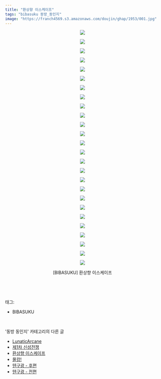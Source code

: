```yaml
---
title: "환상향 이스케이프"
tags: "bibasuku 동방_동인지"
image: "https://franch4569.s3.amazonaws.com/doujin/ghap/1953/001.jpg"
---
```

<div class="article">
<p style="text-align: center; clear: none; float: none;"><img src="{{ site.imgserver2 }}/ghap/1953/001.jpg"/></p>
<p style="text-align: center; clear: none; float: none;"><img src="{{ site.imgserver2 }}/ghap/1953/002.jpg"/></p>
<p style="text-align: center; clear: none; float: none;"><img src="{{ site.imgserver2 }}/ghap/1953/003.jpg"/></p>
<p style="text-align: center; clear: none; float: none;"><img src="{{ site.imgserver2 }}/ghap/1953/004.jpg"/></p>
<p style="text-align: center; clear: none; float: none;"><img src="{{ site.imgserver2 }}/ghap/1953/005.jpg"/></p>
<p style="text-align: center; clear: none; float: none;"><img src="{{ site.imgserver2 }}/ghap/1953/006.jpg"/></p>
<p style="text-align: center; clear: none; float: none;"><img src="{{ site.imgserver2 }}/ghap/1953/007.jpg"/></p>
<p style="text-align: center; clear: none; float: none;"><img src="{{ site.imgserver2 }}/ghap/1953/008.jpg"/></p>
<p style="text-align: center; clear: none; float: none;"><img src="{{ site.imgserver2 }}/ghap/1953/009.jpg"/></p>
<p style="text-align: center; clear: none; float: none;"><img src="{{ site.imgserver2 }}/ghap/1953/010.jpg"/></p>
<p style="text-align: center; clear: none; float: none;"><img src="{{ site.imgserver2 }}/ghap/1953/011.jpg"/></p>
<p style="text-align: center; clear: none; float: none;"><img src="{{ site.imgserver2 }}/ghap/1953/012.jpg"/></p>
<p style="text-align: center; clear: none; float: none;"><img src="{{ site.imgserver2 }}/ghap/1953/013.jpg"/></p>
<p style="text-align: center; clear: none; float: none;"><img src="{{ site.imgserver2 }}/ghap/1953/014.jpg"/></p>
<p style="text-align: center; clear: none; float: none;"><img src="{{ site.imgserver2 }}/ghap/1953/015.jpg"/></p>
<p style="text-align: center; clear: none; float: none;"><img src="{{ site.imgserver2 }}/ghap/1953/016.jpg"/></p>
<p style="text-align: center; clear: none; float: none;"><img src="{{ site.imgserver2 }}/ghap/1953/017.jpg"/></p>
<p style="text-align: center; clear: none; float: none;"><img src="{{ site.imgserver2 }}/ghap/1953/018.jpg"/></p>
<p style="text-align: center; clear: none; float: none;"><img src="{{ site.imgserver2 }}/ghap/1953/019.jpg"/></p>
<p style="text-align: center; clear: none; float: none;"><img src="{{ site.imgserver2 }}/ghap/1953/020.jpg"/></p>
<p style="text-align: center; clear: none; float: none;"><img src="{{ site.imgserver2 }}/ghap/1953/021.jpg"/></p>
<p style="text-align: center; clear: none; float: none;"><img src="{{ site.imgserver2 }}/ghap/1953/022.jpg"/></p>
<p style="text-align: center; clear: none; float: none;"><img src="{{ site.imgserver2 }}/ghap/1953/023.jpg"/></p>
<p style="text-align: center; clear: none; float: none;"><img src="{{ site.imgserver2 }}/ghap/1953/024.jpg"/></p>
<p style="text-align: center; clear: none; float: none;"><img src="{{ site.imgserver2 }}/ghap/1953/025.jpg"/></p>
<p style="text-align: center; clear: none; float: none;"><img src="{{ site.imgserver2 }}/ghap/1953/026.jpg"/></p>
<p style="text-align: center; clear: none; float: none;">[BIBASUKU] 환상향 이스케이프</p>
<p><br/></p>
</div><br/>
<div class="tagTrail">
<p>태그: </p>
<ul>
<li>BIBASUKU</li>
</ul>
</div><br/>
<div class="another">
<p>'동방 동인지' 카테고리의 다른 글</p>
<ul>
<li><a href="/ghap_1955">LunaticArcane</a></li>
<li><a href="/ghap_1954">제1차 신성전쟁</a></li>
<li><a href="/ghap_1953">환상향 이스케이프</a></li>
<li><a href="/ghap_1952">몰캉!</a></li>
<li><a href="/ghap_1951">텐구광 - 후편</a></li>
<li><a href="/ghap_1950">텐구광 - 전편</a></li>
</ul>
</div><br/>
<div class="cb_module cb_fluid">
<div class="cb_wrt cb_profile">
</div><!-- commentList close -->
</div><br/>
